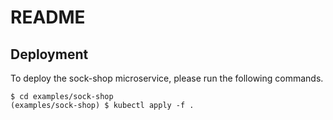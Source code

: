 # README

## Deployment

To deploy the sock-shop microservice, please run the following commands.

```text
$ cd examples/sock-shop
(examples/sock-shop) $ kubectl apply -f .
```
